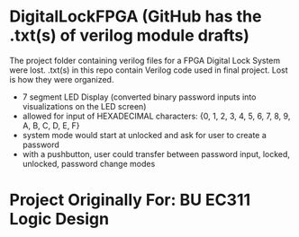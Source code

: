 # DigitalLockFPGA (GitHub has the .txt(s) of verilog module drafts)
The project folder containing verilog files for a FPGA Digital Lock System were lost. 
.txt(s) in this repo contain Verilog code used in final project. 
Lost is how they were organized. 

- 7 segment LED Display (converted binary password inputs into visualizations on the LED screen)
- allowed for input of HEXADECIMAL characters: {0, 1, 2, 3, 4, 5, 6, 7, 8, 9, A, B, C, D, E, F} 
- system mode would start at unlocked and ask for user to create a password
- with a pushbutton, user could transfer between password input, locked, unlocked, password change modes

# Project Originally For: BU EC311 Logic Design
